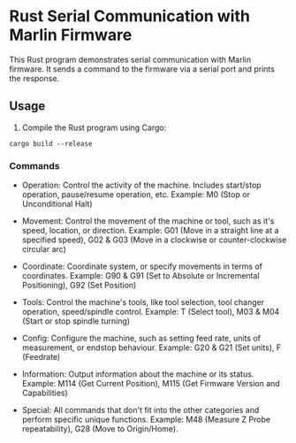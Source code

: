 # Rust Serial Communication with Marlin Firmware

This Rust program demonstrates serial communication with Marlin firmware. It sends a command to the firmware via a serial port and prints the response.

## Usage

1. Compile the Rust program using Cargo:

```cargo build --release```

### Commands

- Operation: Control the activity of the machine. Includes start/stop operation, pause/resume operation, etc. Example: M0 (Stop or Unconditional Halt)

- Movement: Control the movement of the machine or tool, such as it's speed, location, or direction. Example: G01 (Move in a straight line at a specified speed), G02 & G03 (Move in a clockwise or counter-clockwise circular arc)

- Coordinate: Coordinate system, or specify movements in terms of coordinates. Example: G90 & G91 (Set to Absolute or Incremental Positioning), G92 (Set Position)

- Tools: Control the machine's tools, like tool selection, tool changer operation, speed/spindle control. Example: T (Select tool), M03 & M04 (Start or stop spindle turning)

- Config: Configure the machine, such as setting feed rate, units of measurement, or endstop behaviour. Example: G20 & G21 (Set units), F (Feedrate)

- Information: Output information about the machine or its status. Example: M114 (Get Current Position), M115 (Get Firmware Version and Capabilities)

- Special: All commands that don't fit into the other categories and perform specific unique functions. Example: M48 (Measure Z Probe repeatability), G28 (Move to Origin/Home).
